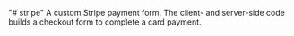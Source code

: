 "# stripe"
A custom Stripe payment form.
The client- and server-side code builds a checkout form to complete a card payment.
